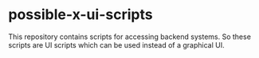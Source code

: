 # possible-x-ui-scripts

This repository contains scripts for accessing backend systems. So these scripts are UI scripts which can be used instead of a graphical UI.
